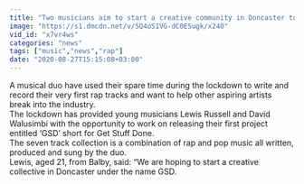 ```yaml
---
title: "Two musicians aim to start a creative community in Doncaster to help youths who want to pursue the arts"
image: "https://s1.dmcdn.net/v/SQ4oS1VG-dC0ESugk/x240"
vid_id: "x7vr4ws"
categories: "news"
tags: ["music","news","rap"]
date: "2020-08-27T15:15:08+03:00"
---
```

A musical duo have used their spare time during the lockdown to write and record their very first rap tracks and want to help other aspiring artists break into the industry.   <br>The lockdown has provided young musicians Lewis Russell and David Walusimbi with the opportunity to work on releasing their first project entitled ‘GSD’ short for Get Stuff Done.   <br>The seven track collection is a combination of rap and pop music all written, produced and sung by the duo.   <br>Lewis, aged 21, from Balby, said: “We are hoping to start a creative collective in Doncaster under the name GSD.   <br>
